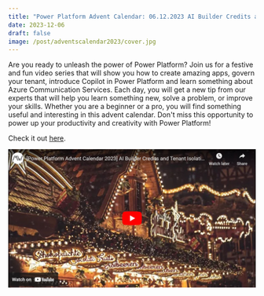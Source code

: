 ```yaml
---
title: "Power Platform Advent Calendar: 06.12.2023 AI Builder Credits and Tenant Isolation"
date: 2023-12-06
draft: false
image: /post/adventscalendar2023/cover.jpg
---
```


Are you ready to unleash the power of Power Platform? Join us for a festive and fun video series that will show you how to create amazing apps, govern your tenant, introduce Copilot in Power Platform and learn something about Azure Communication Services. Each day, you will get a new tip from our experts that will help you learn something new, solve a problem, or improve your skills. Whether you are a beginner or a pro, you will find something useful and interesting in this advent calendar. Don't miss this opportunity to power up your productivity and creativity with Power Platform!

Check it out [here](https://youtu.be/wZkLVy27pv0).

[![](video.jpg)](https://youtu.be/wZkLVy27pv0)